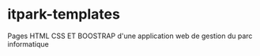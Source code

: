 # itpark-templates
Pages HTML CSS ET BOOSTRAP d'une application web de gestion du parc informatique 
